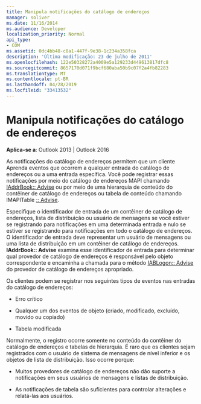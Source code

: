 ```yaml
---
title: Manipula notificações do catálogo de endereços
manager: soliver
ms.date: 11/16/2014
ms.audience: Developer
localization_priority: Normal
api_type:
- COM
ms.assetid: 0dc4bb48-c8a1-447f-9e38-1c234a358fca
description: 'Última modificação: 23 de julho de 2011'
ms.openlocfilehash: 122e50328272a4009e5a129233d449613817dfc8
ms.sourcegitcommit: 8657170d071f9bcf680aba50b9c07f2a4fb82283
ms.translationtype: MT
ms.contentlocale: pt-BR
ms.lasthandoff: 04/28/2019
ms.locfileid: "33413532"
---
```

# <a name="handing-address-book-notification"></a>Manipula notificações do catálogo de endereços
  
**Aplica-se a**: Outlook 2013 | Outlook 2016 
  
As notificações do catálogo de endereços permitem que um cliente Aprenda eventos que ocorrem a qualquer entrada do catálogo de endereços ou a uma entrada específica. Você pode registrar essas notificações por meio do catálogo de endereços MAPI chamando [IAddrBook:: Advise](iaddrbook-advise.md) ou por meio de uma hierarquia de conteúdo do contêiner de catálogo de endereços ou tabela de conteúdo chamando IMAPITable [:: Advise](imapitable-advise.md). 
  
Especifique o identificador de entrada de um contêiner de catálogo de endereços, lista de distribuição ou usuário de mensagens se você estiver se registrando para notificações em uma determinada entrada e nulo se estiver se registrando para notificações em todo o catálogo de endereços. O identificador de entrada deve representar um usuário de mensagens ou uma lista de distribuição em um contêiner de catálogo de endereços. **IAddrBook:: Advise** examina esse identificador de entrada para determinar qual provedor de catálogo de endereços é responsável pelo objeto correspondente e encaminha a chamada para o método [IABLogon:: Advise](iablogon-advise.md) do provedor de catálogo de endereços apropriado. 
  
Os clientes podem se registrar nos seguintes tipos de eventos nas entradas do catálogo de endereços:
  
- Erro crítico
    
- Qualquer um dos eventos de objeto (criado, modificado, excluído, movido ou copiado)
    
- Tabela modificada
    
Normalmente, o registro ocorre somente no conteúdo do contêiner do catálogo de endereços e tabelas de hierarquia. É raro que os clientes sejam registrados com o usuário de sistema de mensagens de nível inferior e os objetos de lista de distribuição. Isso ocorre porque:
  
- Muitos provedores de catálogo de endereços não dão suporte a notificações em seus usuários de mensagens e listas de distribuição.
    
- As notificações de tabela são suficientes para controlar alterações e relatá-las aos usuários.
    

